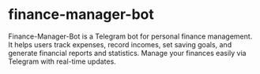 # finance-manager-bot
Finance-Manager-Bot is a Telegram bot for personal finance management. It helps users track expenses, record incomes, set saving goals, and generate financial reports and statistics. Manage your finances easily via Telegram with real-time updates.
